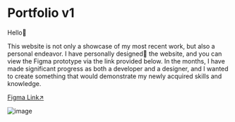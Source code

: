 # Portfolio v1

Hello👋

This website is not only a showcase of my most recent work, but also a personal endeavor. I have personally designed🎨 the website, and you can view the Figma prototype via the link provided below. In the months, I have made significant progress as both a developer and a designer, and I wanted to create something that would demonstrate my newly acquired skills and knowledge.

<a href="http://example.com/](https://www.figma.com/proto/ejsILSurJbMwy4v3TfhVJ2/Portfolio?page-id=194%3A23&type=design&node-id=194-316&viewport=458%2C673%2C0.12&t=Hy0c9B5IJm3QGcNo-1&scaling=scale-down&mode=design" target="_blank">Figma Link↗</a>

![image](https://github.com/joyce-madjos/Portfolio-v1/assets/111858908/49913b7c-d75b-4eb6-a960-58780c61e8aa)
